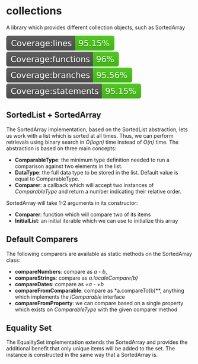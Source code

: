 # collections
A library which provides different collection objects, such as SortedArray

![Coverage lines](./coverage/badge-lines.svg)
![Coverage functions](./coverage/badge-functions.svg)
![Coverage branches](./coverage/badge-branches.svg)
![Coverage statements](./coverage/badge-statements.svg)

## SortedList + SortedArray
The SortedArray implementation, based on the SortedList abstraction, lets us work with a list which is sorted at all times. Thus, we can perform retrievals using binary search in *O(logn)* time instead of *O(n)* time. The abstraction is based on three main concepts:
* **ComparableType**: the minimum type definition needed to run a comparison against two elements in the list.
* **DataType**: the full data type to be stored in the list. Default value is equal to ComparableType.
* **Comparer**: a callback which will accept two instances of *ComparableType* and return a number indicating their relative order.

SortedArray will take 1-2 arguments in its constructor:
* **Comparer**: function which will compare two of its items
* **InitialList**: an initial iterable which we can use to initialize this array

## Default Comparers
The following comparers are available as static methods on the SortedArray class:
* **compareNumbers**: compare as *a - b*,
* **compareStrings**: compare as *a.localeCompare(b)*
* **compareDates**: compare as *+a - +b*
* **compareFromComparable**: compare as *a.compareTo(b)**, anything which implements the *iComparable* interface
* **compareFromProperty**: we can compare based on a single property which exists on *ComparableType* with the given comparer method

## Equality Set
The EqualitySet implementation extends the SortedArray and provides the additional benefit that only unique items will be added to the set. The instance is constructed in the same way that a SortedArray is.